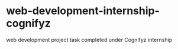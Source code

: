 # web-development-internship-cognifyz
web development project task completed under Cognifyz internship
